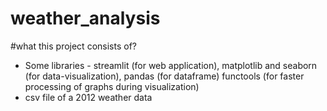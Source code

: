 # weather_analysis

#what this project consists of?
  - Some libraries - streamlit (for web application),
                   matplotlib and seaborn (for data-visualization),
                    pandas (for dataframe)
                   functools (for faster processing of graphs during visualization)
- csv file of a 2012 weather data
